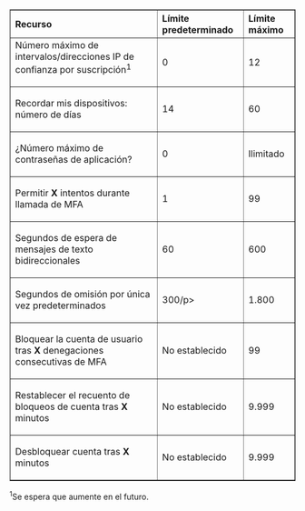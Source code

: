 <table cellspacing="0" border="1">
<tr>
   <th align="left" valign="middle">Recurso</th>
   <th align="left" valign="middle">Límite predeterminado</th>
   <th align="left" valign="middle">Límite máximo</th>
</tr>
<tr>
   <td valign="middle">Número máximo de intervalos/direcciones IP de confianza</a> por suscripción<sup>1</sup></p></td>
   <td valign="middle"><p>0</p></td>
   <td valign="middle"><p>12</p></td>
</tr>
<tr>
   <td valign="middle"><p>Recordar mis dispositivos: número de días</p></td>
   <td valign="middle"><p>14</p></td>
   <td valign="middle"><p>60</p></td>
</tr>
<tr>
   <td valign="middle"><p>¿Número máximo de contraseñas de aplicación?</p></td>
   <td valign="middle"><p>0</p></td>
   <td valign="middle"><p>Ilimitado</p></td>
</tr>
<tr>
   <td valign="middle"><p>Permitir <b>X</b> intentos durante llamada de MFA</p></td>
   <td valign="middle"><p>1</p></td>
   <td valign="middle"><p>99</p></td>
</tr>
<tr>
   <td valign="middle"><p>Segundos de espera de mensajes de texto bidireccionales</p></td>
   <td valign="middle"><p>60</p></td>
   <td valign="middle"><p>600</p></td>
</tr>
<tr>
   <td valign="middle"><p>Segundos de omisión por única vez predeterminados</p></td>
   <td valign="middle"><p>300/p></td>
   <td valign="middle"><p>1.800</p></td>
</tr>
<tr>
   <td valign="middle"><p>Bloquear la cuenta de usuario tras <b>X</b> denegaciones consecutivas de MFA</p></td>
   <td valign="middle"><p>No establecido</p></td>
   <td valign="middle"><p>99</p></td>
</tr>
<tr>
   <td valign="middle"><p>Restablecer el recuento de bloqueos de cuenta tras <b>X</b> minutos</p></td>
   <td valign="middle"><p>No establecido</p></td>
   <td valign="middle"><p>9.999</p></td>
</tr>
<tr>
   <td valign="middle"><p>Desbloquear cuenta tras <b>X</b> minutos</p></td>
   <td valign="middle"><p>No establecido</p></td>
   <td valign="middle"><p>9.999</p></td>
</tr>
</table>

<sup>1</sup>Se espera que aumente en el futuro.

<!---HONumber=August15_HO6-->
